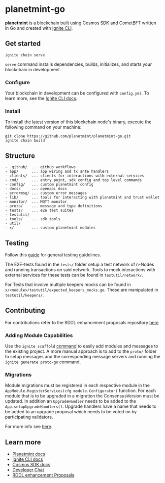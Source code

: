 # planetmint-go
**planetmint** is a blockchain built using Cosmos SDK and CometBFT written in Go and created with [Ignite CLI](https://ignite.com/cli).

## Get started

```
ignite chain serve
```
`serve` command installs dependencies, builds, initializes, and starts your blockchain in development.

### Configure

Your blockchain in development can be configured with `config.yml`. To learn more, see the [Ignite CLI docs](https://docs.ignite.com).

### Install
To install the latest version of this blockchain node's binary, execute the following command on your machine:
```
git clone https://github.com/planetmint/planetmint-go.git
ignite chain build
```

## Structure
```
- .github/  ... github workflows
- app/      ... app wiring and tx ante handlers
- clients/  ... clients for interactions with external services
- cmd/      ... entry point, sdk config and top level commands
- config/   ... custom planetmint config
- docs/     ... openapi docs
- errormsg/ ... custom error messages
- lib/      ... tools for interacting with planetmint and trust wallet
- monitor/  ... MQTT monitor
- proto/    ... message and type definitions
- tests/    ... e2e test suites
- testutil/
- tools/    ... sdk tools
- util/
- x/        ... custom planetmint modules
```

## Testing
Follow this [guide](https://docs.cosmos.network/v0.47/build/building-modules/testing) for general testing guidelines.

The E2E-tests found in the `tests/` folder setup a test network of n-Nodes and running transactions on said network. Tools to mock interactions with external services for these tests can be found in `testutil/network/`.

For Tests that involve multiple keepers mocks can be found in `x/<module>/testutil/expected_keepers_mocks.go`. These are manipulated in `testutil/keepers/`.

## Contributing
For contributions refer to the RDDL enhancement proposals repository [here](https://github.com/rddl-network/REPs)

### Adding Module Capabilities
Use the `ignite scaffold` [command](https://docs.ignite.com/references/cli#ignite-scaffold) to easily add modules and messages to the existing project. A more manual approach is to add to the `proto/` folder to setup messages and the corresponding message servers and running the `ignite generate proto-go` command.

### Migrations
Module migrations must be registered in each respective module in the `AppModule.RegisterServices(cfg module.Configurator)` function. For each module that is to be upgraded in a migration the ConsensusVersion must be updated. In addition an `UpgradeHandler` needs to be added to the `App.setupUpgradeHandlers()`. Upgrade handlers have a name that needs to be added to an upgrade proposal which needs to be voted on by participating validators.

For more info see [here](https://docs.cosmos.network/v0.47/learn/advanced/upgrade).

## Learn more

- [Planetmint docs](https://docs.rddl.io)
- [Ignite CLI docs](https://docs.ignite.com)
- [Cosmos SDK docs](https://docs.cosmos.network)
- [Developer Chat](https://discord.gg/uy4CA2Xw54)
- [RDDL enhancement Proposals](https://github.com/rddl-network/REPs)
